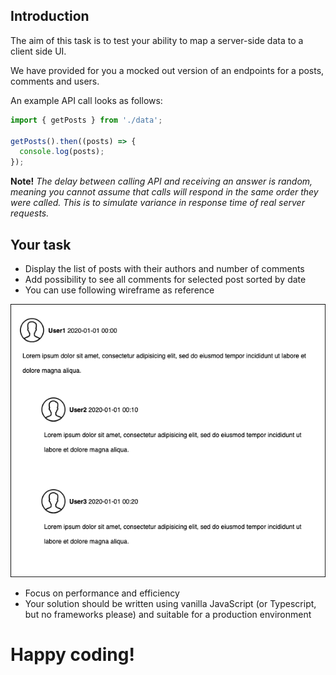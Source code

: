 ## Introduction
The aim of this task is to test your ability to map a server-side data to a client side UI.

We have provided for you a mocked out version of an endpoints for a posts, comments and users.

An example API call looks as follows:
```javascript
import { getPosts } from './data';

getPosts().then((posts) => {
  console.log(posts);
});
```
__Note!__ _The delay between calling API and
receiving an answer is random, meaning you cannot assume that calls will respond in the same order they were called. This is to simulate
variance in response time of real server requests._


## Your task
- Display the list of posts with their authors and number of comments
- Add possibility to see all comments for selected post sorted by date
- You can use following wireframe as reference

![Posts wireframe](./wireframe.png)

- Focus on performance and efficiency
- Your solution should be written using vanilla JavaScript (or Typescript, but no frameworks please) and suitable for a production environment


# Happy coding!
